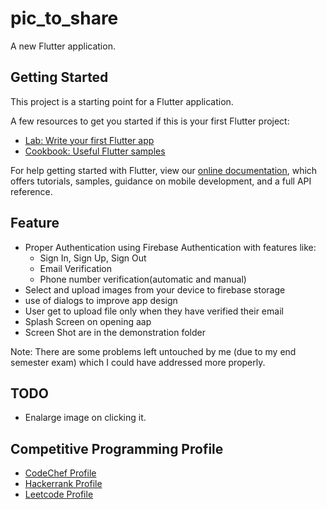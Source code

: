 # pic_to_share

A new Flutter application.

## Getting Started

This project is a starting point for a Flutter application.

A few resources to get you started if this is your first Flutter project:

- [Lab: Write your first Flutter app](https://flutter.dev/docs/get-started/codelab)
- [Cookbook: Useful Flutter samples](https://flutter.dev/docs/cookbook)

For help getting started with Flutter, view our
[online documentation](https://flutter.dev/docs), which offers tutorials,
samples, guidance on mobile development, and a full API reference.

## Feature
  - Proper Authentication using Firebase Authentication with features like:
    - Sign In, Sign Up, Sign Out
    - Email Verification
    - Phone number verification(automatic and manual)
  - Select and upload images from your device to firebase storage
  - use of dialogs to improve app design
  - User get to upload file only when they have verified their email
  - Splash Screen on opening aap
  - Screen Shot are in the demonstration folder
  
Note: There are some problems left untouched by me (due to my end semester exam) which I could have addressed more properly.

## TODO
- Enalarge image on clicking it.

## Competitive Programming Profile
 - [CodeChef Profile](https://www.codechef.com/users/coding_abhi)
 - [Hackerrank Profile](https://www.hackerrank.com/abhishek_kaushi3)
 - [Leetcode Profile](https://leetcode.com/user1987J/)
